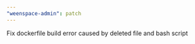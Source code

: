 ```yaml
---
"weenspace-admin": patch
---
```


Fix dockerfile build error caused by deleted file and bash script

